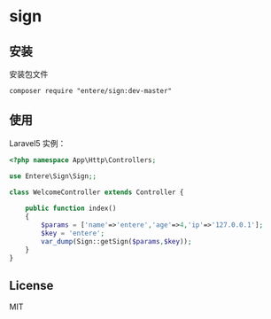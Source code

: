 # sign

## 安装

 安装包文件
  ```shell
  composer require "entere/sign:dev-master"
  ```

## 使用


Laravel5 实例：


```php
<?php namespace App\Http\Controllers;

use Entere\Sign\Sign;;

class WelcomeController extends Controller {
    
    public function index()
    {
    	$params = ['name'=>'entere','age'=>4,'ip'=>'127.0.0.1'];
    	$key = 'entere';
        var_dump(Sign::getSign($params,$key));
    }
}
```

## License

MIT
